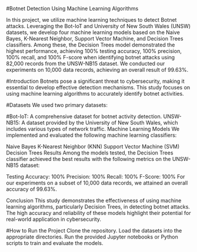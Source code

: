 #Botnet Detection Using Machine Learning Algorithms

In this project, we utilize machine learning techniques to detect Botnet attacks. Leveraging the Bot-IoT and University of New South Wales (UNSW) datasets, we develop four machine learning models based on the Naive Bayes, K-Nearest Neighbor, Support Vector Machine, and Decision Trees classifiers. Among these, the Decision Trees model demonstrated the highest performance, achieving 100% testing accuracy, 100% precision, 100% recall, and 100% F-score when identifying botnet attacks using 82,000 records from the UNSW-NB15 dataset. We conducted our experiments on 10,000 data records, achieving an overall result of 99.63%.

#Introduction
Botnets pose a significant threat to cybersecurity, making it essential to develop effective detection mechanisms. This study focuses on using machine learning algorithms to accurately identify botnet activities.

#Datasets
We used two primary datasets:

#Bot-IoT: A comprehensive dataset for botnet activity detection.
UNSW-NB15: A dataset provided by the University of New South Wales, which includes various types of network traffic.
Machine Learning Models
We implemented and evaluated the following machine learning classifiers:

Naive Bayes
K-Nearest Neighbor (KNN)
Support Vector Machine (SVM)
Decision Trees
Results
Among the models tested, the Decision Trees classifier achieved the best results with the following metrics on the UNSW-NB15 dataset:

Testing Accuracy: 100%
Precision: 100%
Recall: 100%
F-Score: 100%
For our experiments on a subset of 10,000 data records, we attained an overall accuracy of 99.63%.

Conclusion
This study demonstrates the effectiveness of using machine learning algorithms, particularly Decision Trees, in detecting botnet attacks. The high accuracy and reliability of these models highlight their potential for real-world application in cybersecurity.

#How to Run the Project
Clone the repository.
Load the datasets into the appropriate directories.
Run the provided Jupyter notebooks or Python scripts to train and evaluate the models.
